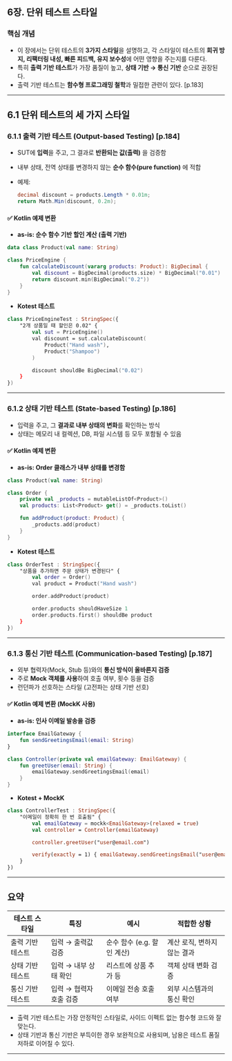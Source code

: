 ## 6장. 단위 테스트 스타일

### 핵심 개념

* 이 장에서는 단위 테스트의 **3가지 스타일**을 설명하고, 각 스타일이 테스트의 **회귀 방지, 리팩터링 내성, 빠른 피드백, 유지 보수성**에 어떤 영향을 주는지를 다룬다.
* 특히 **출력 기반 테스트**가 가장 품질이 높고, **상태 기반 → 통신 기반** 순으로 권장된다.
* 출력 기반 테스트는 **함수형 프로그래밍 철학**과 밀접한 관련이 있다. \[p.183]

---

## 6.1 단위 테스트의 세 가지 스타일

### 6.1.1 출력 기반 테스트 (Output-based Testing) \[p.184]

* SUT에 **입력**을 주고, 그 결과로 **반환되는 값(출력)** 을 검증함
* 내부 상태, 전역 상태를 변경하지 않는 **순수 함수(pure function)** 에 적합
* 예제:

  ```csharp
  decimal discount = products.Length * 0.01m;
  return Math.Min(discount, 0.2m);
  ```

#### ✅ Kotlin 예제 변환

* **as-is: 순수 함수 기반 할인 계산 (출력 기반)**

```kotlin
data class Product(val name: String)

class PriceEngine {
    fun calculateDiscount(vararg products: Product): BigDecimal {
        val discount = BigDecimal(products.size) * BigDecimal("0.01")
        return discount.min(BigDecimal("0.2"))
    }
}
```

* **Kotest 테스트**

```kotlin
class PriceEngineTest : StringSpec({
    "2개 상품일 때 할인은 0.02" {
        val sut = PriceEngine()
        val discount = sut.calculateDiscount(
            Product("Hand wash"),
            Product("Shampoo")
        )

        discount shouldBe BigDecimal("0.02")
    }
})
```

---

### 6.1.2 상태 기반 테스트 (State-based Testing) \[p.186]

* 입력을 주고, 그 **결과로 내부 상태의 변화**를 확인하는 방식
* 상태는 메모리 내 컬렉션, DB, 파일 시스템 등 모두 포함될 수 있음

#### ✅ Kotlin 예제 변환

* **as-is: Order 클래스가 내부 상태를 변경함**

```kotlin
class Product(val name: String)

class Order {
    private val _products = mutableListOf<Product>()
    val products: List<Product> get() = _products.toList()

    fun addProduct(product: Product) {
        _products.add(product)
    }
}
```

* **Kotest 테스트**

```kotlin
class OrderTest : StringSpec({
    "상품을 추가하면 주문 상태가 변경된다" {
        val order = Order()
        val product = Product("Hand wash")

        order.addProduct(product)

        order.products shouldHaveSize 1
        order.products.first() shouldBe product
    }
})
```

---

### 6.1.3 통신 기반 테스트 (Communication-based Testing) \[p.187]

* 외부 협력자(Mock, Stub 등)와의 **통신 방식이 올바른지 검증**
* 주로 **Mock 객체를 사용**하여 호출 여부, 횟수 등을 검증
* 런던파가 선호하는 스타일 (고전파는 상태 기반 선호)

#### ✅ Kotlin 예제 변환 (MockK 사용)

* **as-is: 인사 이메일 발송을 검증**

```kotlin
interface EmailGateway {
    fun sendGreetingsEmail(email: String)
}

class Controller(private val emailGateway: EmailGateway) {
    fun greetUser(email: String) {
        emailGateway.sendGreetingsEmail(email)
    }
}
```

* **Kotest + MockK**

```kotlin
class ControllerTest : StringSpec({
    "이메일이 정확히 한 번 호출됨" {
        val emailGateway = mockk<EmailGateway>(relaxed = true)
        val controller = Controller(emailGateway)

        controller.greetUser("user@email.com")

        verify(exactly = 1) { emailGateway.sendGreetingsEmail("user@email.com") }
    }
})
```

---

## 요약

| 테스트 스타일   | 특징             | 예시                 | 적합한 상황           |
| --------- | -------------- | ------------------ | ---------------- |
| 출력 기반 테스트 | 입력 → 출력값 검증    | 순수 함수 (e.g. 할인 계산) | 계산 로직, 변하지 않는 결과 |
| 상태 기반 테스트 | 입력 → 내부 상태 확인  | 리스트에 상품 추가 등       | 객체 상태 변화 검증      |
| 통신 기반 테스트 | 입력 → 협력자 호출 검증 | 이메일 전송 호출 여부       | 외부 시스템과의 통신 확인   |

* 출력 기반 테스트는 가장 안정적인 스타일로, 사이드 이펙트 없는 함수형 코드와 잘 맞는다.
* 상태 기반과 통신 기반은 부득이한 경우 보완적으로 사용되며, 남용은 테스트 품질 저하로 이어질 수 있다.

---

